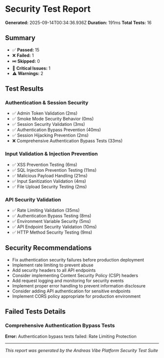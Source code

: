 # Security Test Report

**Generated:** 2025-09-14T00:34:36.936Z
**Duration:** 191ms
**Total Tests:** 16

## Summary

- ✅ **Passed:** 15
- ❌ **Failed:** 1
- ⏭️ **Skipped:** 0
- 🚨 **Critical Issues:** 1
- ⚠️ **Warnings:** 2

## Test Results

### Authentication & Session Security

- ✅ Admin Token Validation (2ms)
- ✅ Smoke Mode Security Behavior (0ms)
- ✅ Session Security Validation (3ms)
- ✅ Authentication Bypass Prevention (40ms)
- ✅ Session Hijacking Prevention (2ms)
- ❌ Comprehensive Authentication Bypass Tests (33ms)

### Input Validation & Injection Prevention

- ✅ XSS Prevention Testing (6ms)
- ✅ SQL Injection Prevention Testing (11ms)
- ✅ Malicious Payload Handling (21ms)
- ✅ Input Sanitization Validation (4ms)
- ✅ File Upload Security Testing (2ms)

### API Security Validation

- ✅ Rate Limiting Validation (35ms)
- ✅ Authentication Bypass Testing (8ms)
- ✅ Environment Variable Security (5ms)
- ✅ API Endpoint Security Validation (10ms)
- ✅ HTTP Method Security Testing (9ms)

## Security Recommendations

- Fix authentication security failures before production deployment
- Implement rate limiting to prevent abuse
- Add security headers to all API endpoints
- Consider implementing Content Security Policy (CSP) headers
- Add request logging and monitoring for security events
- Implement proper error handling to prevent information disclosure
- Consider adding API authentication for sensitive endpoints
- Implement CORS policy appropriate for production environment

## Failed Tests Details

### Comprehensive Authentication Bypass Tests

**Error:** Authentication bypass tests failed: Rate Limiting Protection

---

_This report was generated by the Andreas Vibe Platform Security Test Suite_
